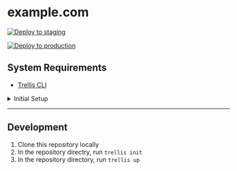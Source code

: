 # example.com

[![Deploy to staging](https://github.com/RebelInteractiveGroup/trellis-template/actions/workflows/deploy-staging.yml/badge.svg?branch=staging)](https://github.com/RebelInteractiveGroup/trellis-template/actions/workflows/deploy-staging.yml)

[![Deploy to production](https://github.com/RebelInteractiveGroup/trellis-template/actions/workflows/deploy-production.yml/badge.svg)](https://github.com/RebelInteractiveGroup/trellis-template/actions/workflows/deploy-production.yml)

## System Requirements

* [Trellis CLI](https://github.com/roots/trellis-cli)

<details>
  <summary>Initial Setup</summary>

## Setting up This Repository for the First Time

1) Clone this repository locally
2) Run `trellis new example.com && trellis key generate && trellis vault encrypt && mv README.md README.template.md && mv README.trellis-template.md README.md`
3) Document the new keys, document the `trellis/.vault_pass` file, commit the new files.

</details>

---
## Development

1) Clone this repository locally
2) In the repository directry, run `trellis init`
3) In the repository directory, run `trellis up`
